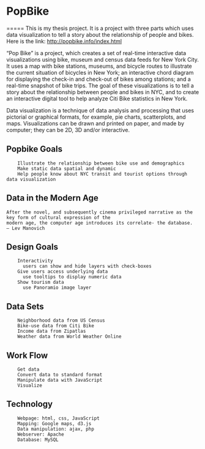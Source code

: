 # PopBike 
=====
This is my thesis project. It is a project with three parts which uses data visualization to tell a story about the relationship of people and bikes. 
Here is the link: http://popbike.info/index.html

“Pop Bike” is a project, which creates a set of real-time interactive data visualizations using bike, museum and census data feeds for New York City. It uses a map with bike stations, museums, and bicycle routes to illustrate the current situation of bicycles in New York; an interactive chord diagram for displaying the check-in and check-out of bikes among stations; and a real-time snapshot of bike trips. The goal of these visualizations is to tell a story about the relationship between people and bikes in NYC, and to create an interactive digital tool to help analyze Citi Bike statistics in New York.

Data visualization is a technique of data analysis and processing that uses pictorial or graphical formats, for example, pie charts, scatterplots, and maps. Visualizations can be drawn and printed on paper, and made by computer; they can be 2D, 3D and/or interactive.

Popbike Goals
----------------
        Illustrate the relationship between bike use and demographics     
        Make static data spatial and dynamic   
        Help people know about NYC transit and tourist options through data visualization

Data in the Modern Age
-----------------------
    After the novel, and subsequently cinema privileged narrative as the key form of cultural expression of the
    modern age, the computer age introduces its correlate- the database.        — Lev Manovich

Design Goals
----------------------
        Interactivity
          users can show and hide layers with check-boxes
        Give users access underlying data                 
          use tooltips to display numeric data
        Show tourism data
          use Panoramio image layer
        
Data Sets
---------------------
        Neighborhood data from US Census
        Bike-use data from Citi Bike
        Income data from Zipatlas
        Weather data from World Weather Online

Work Flow
---------------------
        Get data
        Convert data to standard format
        Manipulate data with JavaScript
        Visualize

Technology
----------------------
        Webpage: html, css, JavaScript 
        Mapping: Google maps, d3.js 
        Data manipulation: ajax, php 
        Webserver: Apache
        Database: MySQL
